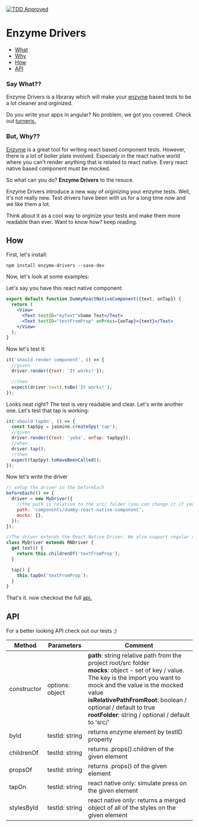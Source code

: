 [![TDD Approved](https://img.shields.io/badge/TDD-Approved-green.svg)]()
# Enzyme Drivers

* [What](#say-what)
* [Why](#but-why)
* [How](#how)
* [API](#api)

### Say What??

Enzyme Drivers is a libraray which will make your [enzyme](https://github.com/airbnb/enzyme) based tests to be a lot cleaner and orginized. 

Do you write your apps in angular? No problem, we got you covered. Check out [turnerjs.](https://github.com/wix/turnerjs)

### But, Why??

[Enzyme](https://github.com/airbnb/enzyme) is a great tool for writing react based component tests. However, there is a lot of bolier plate involved. Especialy in the react native world where you can't render anything that is related to react native. Every react native based component must be mocked.

So what can you do? **Enzyme Drivers** to the resuce.

Enzyme Drivers introduce a new way of orginizing your enzyme tests. Well, it's not really new. Test drivers have been with us for a long time now and we like them a lot.

Think about it as a cool way to orginize your tests and make them more readable than ever.
Want to know how? keep reading.

## How

First, let's install:
```shell
npm install enzyme-drivers --save-dev
```

Now, let's look at some examples:

Let's say you have this react native component:
```jsx
export default function DummyReactNativeComponent({text, onTap}) {
  return (
    <View>
      <Text testID="myText">Some Text</Text>
      <Text testID="textFromProp" onPress={onTap}>{text}</Text>
    </View>
  );
}
```

Now let's test it:

```jsx
it('should render component', () => {
  //given
  driver.render({text: 'It works!'});

  //then
  expect(driver.text).toBe('It works!');
});
```

Looks neat right? The test is very readable and clear. Let's write another one. Let's test that tap is working:

```jsx
it('should tapOn', () => {
  const tapSpy = jasmine.createSpy('tap');
  //given
  driver.render({text: 'yoba', onTap: tapSpy});
  //when
  driver.tap();
  //then
  expect(tapSpy).toHaveBeenCalled();
});
```

Now let's write the driver

```jsx
// setup the driver in the beforeEach
beforeEach(() => {
  driver = new MyDriver({
    //the path is relative to the src/ folder (you can change it if you need. see api section)
    path: 'components/dummy-react-native-component',
    mocks: {},
  });
});

//The driver extends the React Native Driver. We also support regular react with BaseDriver
class MyDriver extends RNDriver {
  get text() {
    return this.childrenOf('textFromProp');
  }

  tap() {
    this.tapOn('textFromProp');
  }
}
```

That's it. now checkout the full [api.](#api)

## API

For a better looking API check out our tests ;)


| Method      | Parameters      | Comment                                                                                                                                                                                                                                                                                                                                                     |
|-------------|-----------------|-------------------------------------------------------------------------------------------------------------------------------------------------------------------------------------------------------------------------------------------------------------------------------------------------------------------------------------------------------------|
| constructor | options: object | **path**: string relative path from the project root/src folder <br> **mocks**: object - set of key / value.<br> The key is the import you want to mock and the value is the mocked value<br> **isRelativePathFromRoot**: boolean / optional / default to true<br> **rootFolder**: string / optional / default to 'src/' |
| byId        | testId: string  | returns enzyme element by testID property                                                                                                                                                                                                                                                                                                                   |
| childrenOf  | testId: string  | returns .props().children of the given element                                                                                                                                                                                                                                                                                                              |
| propsOf     | testId: string  | returns .props() of the given element                                                                                                                                                                                                                                                                                                                       |
| tapOn       | testId: string  | react native only: simulate press on the given element                                                                                                                                                                                                                                                                                                      |
| stylesById  | testId: string  | react native only: returns a merged object of all of the styles on the given element                                                                                                                                                                                                                                                                        |











